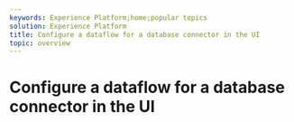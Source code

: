 ```yaml
---
keywords: Experience Platform;home;popular topics
solution: Experience Platform
title: Configure a dataflow for a database connector in the UI
topic: overview
---
```


# Configure a dataflow for a database connector in the UI
